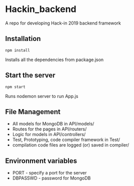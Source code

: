 # Hackin_backend

A repo for developing Hack-in 2019 backend framework

## Installation
```
npm install
```
Installs all the dependencies from package.json

## Start the server
```
npm start
```
Runs nodemon server to run App.js

## File Management
- All models for MongoDB in API/models/
- Routes for the pages in API/routers/
- Logic for models in API/controllers/
- Test, Prototyping, code compiler framework in Test/
- compilation code files are logged (or) saved in compiler/

## Environment variables
- PORT - specify a port for the server
- DBPASSWD - password for MongoDB